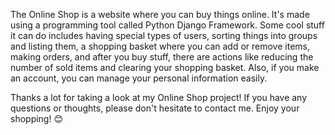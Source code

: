 The Online Shop is a website where you can buy things online. It's made using a programming tool called Python Django Framework. Some cool stuff it can do includes having special types of users, sorting things into groups and listing them, a shopping basket where you can add or remove items, making orders, and after you buy stuff, there are actions like reducing the number of sold items and clearing your shopping basket. Also, if you make an account, you can manage your personal information easily.

Thanks a lot for taking a look at my Online Shop project! If you have any questions or thoughts, please don't hesitate to contact me. Enjoy your shopping! 😊
